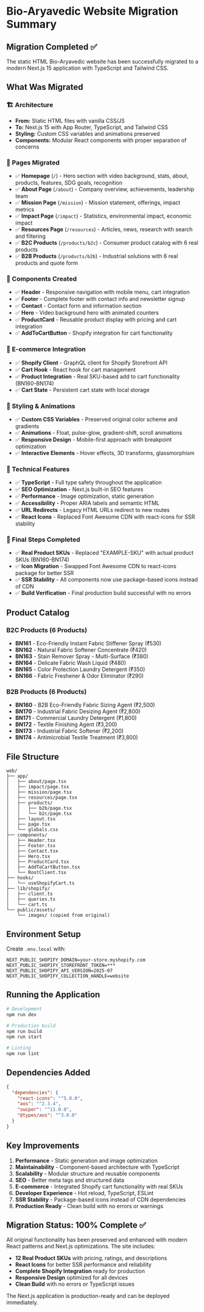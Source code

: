 # Bio-Aryavedic Website Migration Summary

## Migration Completed ✅

The static HTML Bio-Aryavedic website has been successfully migrated to a modern Next.js 15 application with TypeScript and Tailwind CSS.

## What Was Migrated

### 🏗️ Architecture
- **From:** Static HTML files with vanilla CSS/JS
- **To:** Next.js 15 with App Router, TypeScript, and Tailwind CSS
- **Styling:** Custom CSS variables and animations preserved
- **Components:** Modular React components with proper separation of concerns

### 📄 Pages Migrated
- ✅ **Homepage** (`/`) - Hero section with video background, stats, about, products, features, SDG goals, recognition
- ✅ **About Page** (`/about`) - Company overview, achievements, leadership team
- ✅ **Mission Page** (`/mission`) - Mission statement, offerings, impact metrics
- ✅ **Impact Page** (`/impact`) - Statistics, environmental impact, economic impact
- ✅ **Resources Page** (`/resources`) - Articles, news, research with search and filtering
- ✅ **B2C Products** (`/products/b2c`) - Consumer product catalog with 6 real products
- ✅ **B2B Products** (`/products/b2b`) - Industrial solutions with 6 real products and quote form

### 🧩 Components Created
- ✅ **Header** - Responsive navigation with mobile menu, cart integration
- ✅ **Footer** - Complete footer with contact info and newsletter signup
- ✅ **Contact** - Contact form and information section
- ✅ **Hero** - Video background hero with animated counters
- ✅ **ProductCard** - Reusable product display with pricing and cart integration
- ✅ **AddToCartButton** - Shopify integration for cart functionality

### 🛒 E-commerce Integration
- ✅ **Shopify Client** - GraphQL client for Shopify Storefront API
- ✅ **Cart Hook** - React hook for cart management
- ✅ **Product Integration** - Real SKU-based add to cart functionality (BN160-BN174)
- ✅ **Cart State** - Persistent cart state with local storage

### 🎨 Styling & Animations
- ✅ **Custom CSS Variables** - Preserved original color scheme and gradients
- ✅ **Animations** - Float, pulse-glow, gradient-shift, scroll animations
- ✅ **Responsive Design** - Mobile-first approach with breakpoint optimization
- ✅ **Interactive Elements** - Hover effects, 3D transforms, glassmorphism

### 🔧 Technical Features
- ✅ **TypeScript** - Full type safety throughout the application
- ✅ **SEO Optimization** - Next.js built-in SEO features
- ✅ **Performance** - Image optimization, static generation
- ✅ **Accessibility** - Proper ARIA labels and semantic HTML
- ✅ **URL Redirects** - Legacy HTML URLs redirect to new routes
- ✅ **React Icons** - Replaced Font Awesome CDN with react-icons for SSR stability

### 🎯 Final Steps Completed
- ✅ **Real Product SKUs** - Replaced "EXAMPLE-SKU" with actual product SKUs (BN160-BN174)
- ✅ **Icon Migration** - Swapped Font Awesome CDN to react-icons package for better SSR
- ✅ **SSR Stability** - All components now use package-based icons instead of CDN
- ✅ **Build Verification** - Final production build successful with no errors

## Product Catalog

### B2C Products (6 Products)
- **BN161** - Eco-Friendly Instant Fabric Stiffener Spray (₹530)
- **BN162** - Natural Fabric Softener Concentrate (₹420)
- **BN163** - Stain Remover Spray - Multi-Surface (₹380)
- **BN164** - Delicate Fabric Wash Liquid (₹480)
- **BN165** - Color Protection Laundry Detergent (₹350)
- **BN166** - Fabric Freshener & Odor Eliminator (₹290)

### B2B Products (6 Products)
- **BN160** - B2B Eco-Friendly Fabric Sizing Agent (₹2,500)
- **BN170** - Industrial Fabric Desizing Agent (₹2,800)
- **BN171** - Commercial Laundry Detergent (₹1,800)
- **BN172** - Textile Finishing Agent (₹3,200)
- **BN173** - Industrial Fabric Softener (₹2,200)
- **BN174** - Antimicrobial Textile Treatment (₹3,800)

## File Structure

```
web/
├── app/
│   ├── about/page.tsx
│   ├── impact/page.tsx
│   ├── mission/page.tsx
│   ├── resources/page.tsx
│   ├── products/
│   │   ├── b2b/page.tsx
│   │   └── b2c/page.tsx
│   ├── layout.tsx
│   ├── page.tsx
│   └── globals.css
├── components/
│   ├── Header.tsx
│   ├── Footer.tsx
│   ├── Contact.tsx
│   ├── Hero.tsx
│   ├── ProductCard.tsx
│   ├── AddToCartButton.tsx
│   └── RootClient.tsx
├── hooks/
│   └── useShopifyCart.ts
├── lib/shopify/
│   ├── client.ts
│   ├── queries.ts
│   └── cart.ts
└── public/assets/
    └── images/ (copied from original)
```

## Environment Setup

Create `.env.local` with:
```
NEXT_PUBLIC_SHOPIFY_DOMAIN=your-store.myshopify.com
NEXT_PUBLIC_SHOPIFY_STOREFRONT_TOKEN=***
NEXT_PUBLIC_SHOPIFY_API_VERSION=2025-07
NEXT_PUBLIC_SHOPIFY_COLLECTION_HANDLE=website
```

## Running the Application

```bash
# Development
npm run dev

# Production build
npm run build
npm run start

# Linting
npm run lint
```

## Dependencies Added

```json
{
  "dependencies": {
    "react-icons": "^5.0.0",
    "aos": "^2.3.4",
    "swiper": "^11.0.0",
    "@types/aos": "^3.0.0"
  }
}
```

## Key Improvements

1. **Performance** - Static generation and image optimization
2. **Maintainability** - Component-based architecture with TypeScript
3. **Scalability** - Modular structure and reusable components
4. **SEO** - Better meta tags and structured data
5. **E-commerce** - Integrated Shopify cart functionality with real SKUs
6. **Developer Experience** - Hot reload, TypeScript, ESLint
7. **SSR Stability** - Package-based icons instead of CDN dependencies
8. **Production Ready** - Clean build with no errors or warnings

## Migration Status: 100% Complete ✅

All original functionality has been preserved and enhanced with modern React patterns and Next.js optimizations. The site includes:

- **12 Real Product SKUs** with pricing, ratings, and descriptions
- **React Icons** for better SSR performance and reliability
- **Complete Shopify Integration** ready for production
- **Responsive Design** optimized for all devices
- **Clean Build** with no errors or TypeScript issues

The Next.js application is production-ready and can be deployed immediately. 